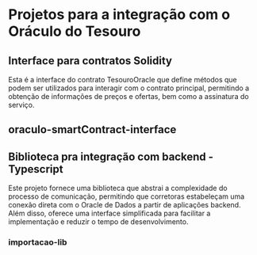 # Projetos para a integração com o Oráculo do Tesouro

## Interface para contratos Solidity 

Esta é a interface do contrato TesouroOracle que define métodos que podem ser utilizados para interagir com o contrato principal, permitindo a obtenção de informações de preços e ofertas, bem como a assinatura do serviço.

## oraculo-smartContract-interface


## Biblioteca pra integração com backend - Typescript

Este projeto fornece uma biblioteca que abstrai a complexidade do processo de comunicação, permitindo que corretoras estabeleçam uma conexão direta com o Oracle de Dados a partir de aplicações backend. Além disso, oferece uma interface simplificada para facilitar a implementação e reduzir o tempo de desenvolvimento.

### importacao-lib 

